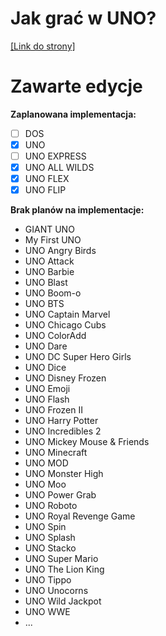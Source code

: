 # Jak grać w UNO?
<a href="https://ivdamianvi.github.io/Instrukcje-UNO/uno.html">[Link do strony]</a>

# Zawarte edycje
<b>Zaplanowana implementacja:</b>
- [ ] DOS
- [x] UNO
- [ ] UNO EXPRESS
- [x] UNO ALL WILDS
- [x] UNO FLEX
- [x] UNO FLIP

<b>Brak planów na implementacje:</b>
- GIANT UNO
- My First UNO
- UNO Angry Birds
- UNO Attack
- UNO Barbie
- UNO Blast
- UNO Boom-o
- UNO BTS
- UNO Captain Marvel
- UNO Chicago Cubs
- UNO ColorAdd
- UNO Dare
- UNO DC Super Hero Girls
- UNO Dice
- UNO Disney Frozen
- UNO Emoji
- UNO Flash
- UNO Frozen II
- UNO Harry Potter
- UNO Incredibles 2
- UNO Mickey Mouse & Friends
- UNO Minecraft
- UNO MOD
- UNO Monster High
- UNO Moo
- UNO Power Grab
- UNO Roboto
- UNO Royal Revenge Game
- UNO Spin
- UNO Splash
- UNO Stacko
- UNO Super Mario
- UNO The Lion King
- UNO Tippo
- UNO Unocorns
- UNO Wild Jackpot
- UNO WWE
- ...